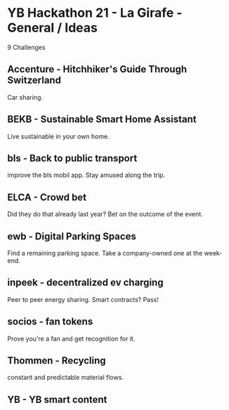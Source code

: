 # YB Hackathon 21 - La Girafe - General / Ideas
9 Challenges

## Accenture - Hitchhiker's Guide Through Switzerland
Car sharing.

## BEKB - Sustainable Smart Home Assistant
Live sustainable in your own home.

## bls - Back to public transport
improve the bls mobil app. Stay amused along the trip.

## ELCA - Crowd bet
Did they do that already last year? Bet on the outcome of the event.

## ewb - Digital Parking Spaces
Find a remaining parking space. Take a company-owned one at the week-end.

## inpeek - decentralized ev charging
Peer to peer energy sharing. Smart contracts? Pass!

## socios - fan tokens
Prove you're a fan and get recognition for it.

## Thommen - Recycling
constant and predictable material flows.

## YB - YB smart content


